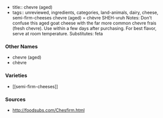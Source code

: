 - title:: chevre (aged)
- tags:: unreviewed, ingredients, categories, land-animals, dairy, cheese, semi-firm-cheeses
chevre (aged) = chèvre SHEH-vruh Notes: Don't confuse this aged goat cheese with the far more common chevre frais (fresh chevre). Use within a few days after purchasing. For best flavor, serve at room temperature. Substitutes: feta

### Other Names

* chevre (aged)
* chèvre

### Varieties

* [[semi-firm-cheeses]]

### Sources
* http://foodsubs.com/Chesfirm.html
